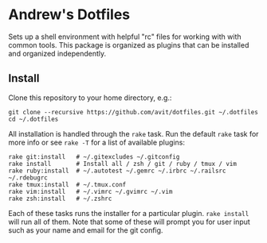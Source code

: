 # Andrew's Dotfiles

Sets up a shell environment with helpful "rc" files for working with with common tools. This package is organized as plugins that can be installed and organized independently.

## Install

Clone this repository to your home directory, e.g.:

    git clone --recursive https://github.com/avit/dotfiles.git ~/.dotfiles
    cd ~/.dotfiles

All installation is handled through the `rake` task. Run the default `rake` task for more info or see `rake -T` for a list of available plugins:

    rake git:install   # ~/.gitexcludes ~/.gitconfig
    rake install       # Install all / zsh / git / ruby / tmux / vim
    rake ruby:install  # ~/.autotest ~/.gemrc ~/.irbrc ~/.railsrc ~/.rdebugrc
    rake tmux:install  # ~/.tmux.conf
    rake vim:install   # ~/.vimrc ~/.gvimrc ~/.vim
    rake zsh:install   # ~/.zshrc

Each of these tasks runs the installer for a particular plugin. `rake install` will run all of them. Note that some of these will prompt you for user input such as your name and email for the git config.
